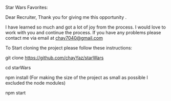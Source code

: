 Star Wars Favorites:

Dear Recruiter, Thank you for giving me this opportunity .

I have learned so much and got a lot of joy from the process. I would love to work with you and continue the process. If you have any problems please contact me via email at chay7040@gmail.com

To Start cloning the project please follow these instructions:

git clone https://github.com/chayYaz/starWars

cd starWars

npm install (For making the size of the project as small as possible I excluded the node modules)

npm start
